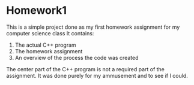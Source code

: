 # Homework1
This is a simple project done as my first homework assignment for my computer science class
It contains:
  1. The actual C++ program
  2. The homework assignment
  3. An overview of the process the code was created
  
The center part of the C++ program is not a required part of the assignment. It was done purely for my ammusement and to see if I could.
